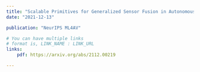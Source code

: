 ```yaml
---
title: "Scalable Primitives for Generalized Sensor Fusion in Autonomous Vehicles"
date: "2021-12-13"

publication: "NeurIPS ML4AV"

# You can have multiple links
# format is, LINK_NAME : LINK_URL
links:
    pdf: https://arxiv.org/abs/2112.00219

---
```

